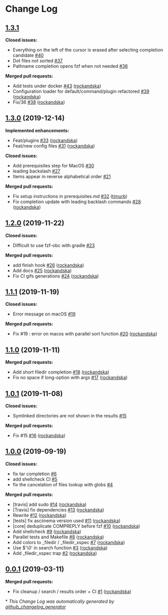 # Change Log

## [1.3.1](https://github.com/rockandska/fzf-obc/tree/1.3.1)

**Closed issues:**

- Everything on the left of the cursor is erased after selecting completion candidate [\#40](https://github.com/rockandska/fzf-obc/issues/40)
- Dot files not sorted [\#37](https://github.com/rockandska/fzf-obc/issues/37)
- Pathname completion opens fzf when not needed [\#36](https://github.com/rockandska/fzf-obc/issues/36)

**Merged pull requests:**

- Add tests under docker [\#43](https://github.com/rockandska/fzf-obc/pull/43) ([rockandska](https://github.com/rockandska))
- Configuration loader for default/command/plugin refactored [\#39](https://github.com/rockandska/fzf-obc/pull/39) ([rockandska](https://github.com/rockandska))
- Fix/36 [\#38](https://github.com/rockandska/fzf-obc/pull/38) ([rockandska](https://github.com/rockandska))

## [1.3.0](https://github.com/rockandska/fzf-obc/tree/1.3.0) (2019-12-14)
**Implemented enhancements:**

- Feat/plugins [\#33](https://github.com/rockandska/fzf-obc/pull/33) ([rockandska](https://github.com/rockandska))
- Feat/new config files [\#31](https://github.com/rockandska/fzf-obc/pull/31) ([rockandska](https://github.com/rockandska))

**Closed issues:**

- Add prerequisites step for MacOS [\#30](https://github.com/rockandska/fzf-obc/issues/30)
- leading backslash [\#27](https://github.com/rockandska/fzf-obc/issues/27)
- Items appear in reverse alphabetical order [\#21](https://github.com/rockandska/fzf-obc/issues/21)

**Merged pull requests:**

- Fix setup instructions in prerequisites.md [\#32](https://github.com/rockandska/fzf-obc/pull/32) ([timurb](https://github.com/timurb))
- Fix completion update with leading backlash commands [\#28](https://github.com/rockandska/fzf-obc/pull/28) ([rockandska](https://github.com/rockandska))

## [1.2.0](https://github.com/rockandska/fzf-obc/tree/1.2.0) (2019-11-22)
**Closed issues:**

- Difficult to use fzf-obc with gradle [\#23](https://github.com/rockandska/fzf-obc/issues/23)

**Merged pull requests:**

- add finish hook [\#26](https://github.com/rockandska/fzf-obc/pull/26) ([rockandska](https://github.com/rockandska))
- Add docs [\#25](https://github.com/rockandska/fzf-obc/pull/25) ([rockandska](https://github.com/rockandska))
- Fix CI gifs generations [\#24](https://github.com/rockandska/fzf-obc/pull/24) ([rockandska](https://github.com/rockandska))

## [1.1.1](https://github.com/rockandska/fzf-obc/tree/1.1.1) (2019-11-19)
**Closed issues:**

- Error message on macOS [\#19](https://github.com/rockandska/fzf-obc/issues/19)

**Merged pull requests:**

- Fix \#19 : error on macos with parallel sort function [\#20](https://github.com/rockandska/fzf-obc/pull/20) ([rockandska](https://github.com/rockandska))

## [1.1.0](https://github.com/rockandska/fzf-obc/tree/1.1.0) (2019-11-11)
**Merged pull requests:**

- Add short filedir completion [\#18](https://github.com/rockandska/fzf-obc/pull/18) ([rockandska](https://github.com/rockandska))
- Fix no space if long-option with args [\#17](https://github.com/rockandska/fzf-obc/pull/17) ([rockandska](https://github.com/rockandska))

## [1.0.1](https://github.com/rockandska/fzf-obc/tree/1.0.1) (2019-11-08)
**Closed issues:**

- Symlinked directories are not shown in the results [\#15](https://github.com/rockandska/fzf-obc/issues/15)

**Merged pull requests:**

- Fix \#15 [\#16](https://github.com/rockandska/fzf-obc/pull/16) ([rockandska](https://github.com/rockandska))

## [1.0.0](https://github.com/rockandska/fzf-obc/tree/1.0.0) (2019-09-19)
**Closed issues:**

- fix tar completion [\#6](https://github.com/rockandska/fzf-obc/issues/6)
- add shellcheck CI [\#5](https://github.com/rockandska/fzf-obc/issues/5)
- fix the cancelation of files lookup with globs [\#4](https://github.com/rockandska/fzf-obc/issues/4)

**Merged pull requests:**

- \[travis\] add sudo [\#14](https://github.com/rockandska/fzf-obc/pull/14) ([rockandska](https://github.com/rockandska))
- \[Travis\] fix dependencies [\#13](https://github.com/rockandska/fzf-obc/pull/13) ([rockandska](https://github.com/rockandska))
- Rewrite [\#12](https://github.com/rockandska/fzf-obc/pull/12) ([rockandska](https://github.com/rockandska))
- \[tests\] fix asciinema version used [\#11](https://github.com/rockandska/fzf-obc/pull/11) ([rockandska](https://github.com/rockandska))
- \[core\] deduplicate COMPREPLY before fzf [\#10](https://github.com/rockandska/fzf-obc/pull/10) ([rockandska](https://github.com/rockandska))
- Add shellcheck [\#9](https://github.com/rockandska/fzf-obc/pull/9) ([rockandska](https://github.com/rockandska))
- Parallel tests and Makefile [\#8](https://github.com/rockandska/fzf-obc/pull/8) ([rockandska](https://github.com/rockandska))
- Add colors to \_filedir / \_filedir\_xspec [\#7](https://github.com/rockandska/fzf-obc/pull/7) ([rockandska](https://github.com/rockandska))
- Use $'\0' in search function [\#3](https://github.com/rockandska/fzf-obc/pull/3) ([rockandska](https://github.com/rockandska))
- Add \_filedir\_xspec trap [\#2](https://github.com/rockandska/fzf-obc/pull/2) ([rockandska](https://github.com/rockandska))

## [0.0.1](https://github.com/rockandska/fzf-obc/tree/0.0.1) (2019-03-11)
**Merged pull requests:**

- Fix cleanup /  search / results order + CI [\#1](https://github.com/rockandska/fzf-obc/pull/1) ([rockandska](https://github.com/rockandska))



\* *This Change Log was automatically generated by [github_changelog_generator](https://github.com/skywinder/Github-Changelog-Generator)*
